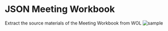 # JSON Meeting Workbook
Extract the source materials of the Meeting Workbook from WOL
![sample](https://i.imgur.com/Nlgnapq.png)
